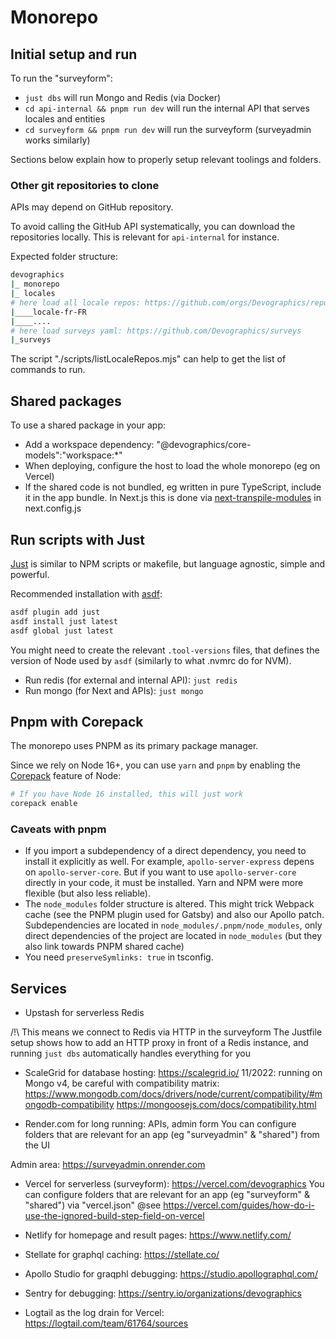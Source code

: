 # Monorepo

## Initial setup and run

To run the "surveyform":
- `just dbs` will run Mongo and Redis (via Docker)
- `cd api-internal && pnpm run dev` will run the internal API that serves locales and entities
- `cd surveyform && pnpm run dev` will run the surveyform (surveyadmin works similarly)

Sections below explain how to properly setup relevant toolings and folders.

### Other git repositories to clone

APIs may depend on GitHub repository. 

To avoid calling the GitHub API systematically, you can download the repositories locally. This is relevant for `api-internal` for instance.

Expected folder structure:
```sh
devographics
|_ monorepo
|_ locales
# here load all locale repos: https://github.com/orgs/Devographics/repositories?language=&q=locale&sort=&type=all
|____locale-fr-FR
|____....
# here load surveys yaml: https://github.com/Devographics/surveys
|_surveys
```

The script "./scripts/listLocaleRepos.mjs" can help to get the list of commands to run.

## Shared packages

To use a shared package in your app:
- Add a workspace dependency: "@devographics/core-models":"workspace:*"
- When deploying, configure the host to load the whole monorepo (eg on Vercel)
- If the shared code is not bundled, eg written in pure TypeScript, include it in the app bundle.
In Next.js this is done via [next-transpile-modules](https://www.npmjs.com/package/next-transpile-modules) in next.config.js


## Run scripts with Just

[Just](https://github.com/casey/just) is similar to NPM scripts or makefile, but language agnostic, simple and powerful.

Recommended installation with [asdf](https://github.com/asdf-vm/asdf):

```sh
asdf plugin add just
asdf install just latest
asdf global just latest
```

You might need to create the relevant `.tool-versions` files, that defines the
version of Node used by `asdf` (similarly to what .nvmrc do for NVM).

- Run redis (for external and internal API): `just redis`
- Run mongo (for Next and APIs): `just mongo`

## Pnpm with Corepack

The monorepo uses PNPM as its primary package manager.

Since we rely on Node 16+, you can use `yarn` and `pnpm` by enabling the [Corepack](https://nodejs.org/api/corepack.html) feature of Node:

```sh
# If you have Node 16 installed, this will just work
corepack enable
```
### Caveats with pnpm

- If you import a subdependency of a direct dependency, you need to install it explicitly as well. 
For example, `apollo-server-express` depens on `apollo-server-core`. But if you want to use `apollo-server-core` directly in your code, it must be installed. Yarn and NPM were more flexible (but also less reliable).
- The `node_modules` folder structure is altered. This might trick Webpack cache (see the PNPM plugin used for Gatsby) and also our Apollo patch. Subdependencies are located in `node_modules/.pnpm/node_modules`, only direct dependencies of the project are located in `node_modules` (but they also link towards PNPM shared cache)
- You need `preserveSymlinks: true` in tsconfig.


## Services

- Upstash for serverless Redis

/!\ This means we connect to Redis via HTTP in the surveyform
The Justfile setup shows how to add an HTTP proxy in front of a Redis instance,
and running `just dbs` automatically handles everything for you

- ScaleGrid for database hosting: https://scalegrid.io/
11/2022: running on Mongo v4, be careful with compatibility matrix:
https://www.mongodb.com/docs/drivers/node/current/compatibility/#mongodb-compatibility
https://mongoosejs.com/docs/compatibility.html

- Render.com for long running: APIs, admin form
You can configure folders that are relevant for an app (eg "surveyadmin" & "shared") from the UI

Admin area: https://surveyadmin.onrender.com

- Vercel for serverless (surveyform): https://vercel.com/devographics
You can configure folders that are relevant for an app (eg "surveyform" & "shared") via "vercel.json"
@see https://vercel.com/guides/how-do-i-use-the-ignored-build-step-field-on-vercel

- Netlify for homepage and result pages: https://www.netlify.com/

- Stellate for graphql caching: https://stellate.co/

- Apollo Studio for graqphl debugging: https://studio.apollographql.com/

- Sentry for debugging: https://sentry.io/organizations/devographics

- Logtail as the log drain for Vercel: https://logtail.com/team/61764/sources
